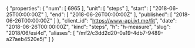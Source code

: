 {
  "properties": {
    "num": [
      6965
    ],
    "unit": [
      "steps"
    ],
    "start": [
      "2018-06-25T00:00:00Z"
    ],
    "end": [
      "2018-06-26T00:00:00Z"
    ],
    "published": [
      "2018-06-26T00:00:00Z"
    ]
  },
  "client_id": "https://www-api.jvt.me/fit",
  "date": "2018-06-26T00:00:00Z",
  "kind": "steps",
  "h": "h-measure",
  "slug": "2018/06/esi4d",
  "aliases": [
    "/mf2/c3dd2d20-0a19-4db7-9489-a27aeb4520e5/"
  ]
}
